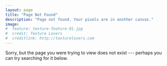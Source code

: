 ```yaml
---
layout: page
title: "Page Not Found"
description: "Page not found. Your pixels are in another canvas."
image:
#  feature: texture-feature-01.jpg
#  credit: Texture Lovers
#  creditlink: http://texturelovers.com
---
```


Sorry, but the page you were trying to view does not exist --- perhaps you can try searching for it below.

<script type="text/javascript">
  var GOOG_FIXURL_LANG = 'en';
  var GOOG_FIXURL_SITE = '{{ site.url }}'
</script>
<script type="text/javascript"
  src="http://linkhelp.clients.google.com/tbproxy/lh/wm/fixurl.js">
</script>
